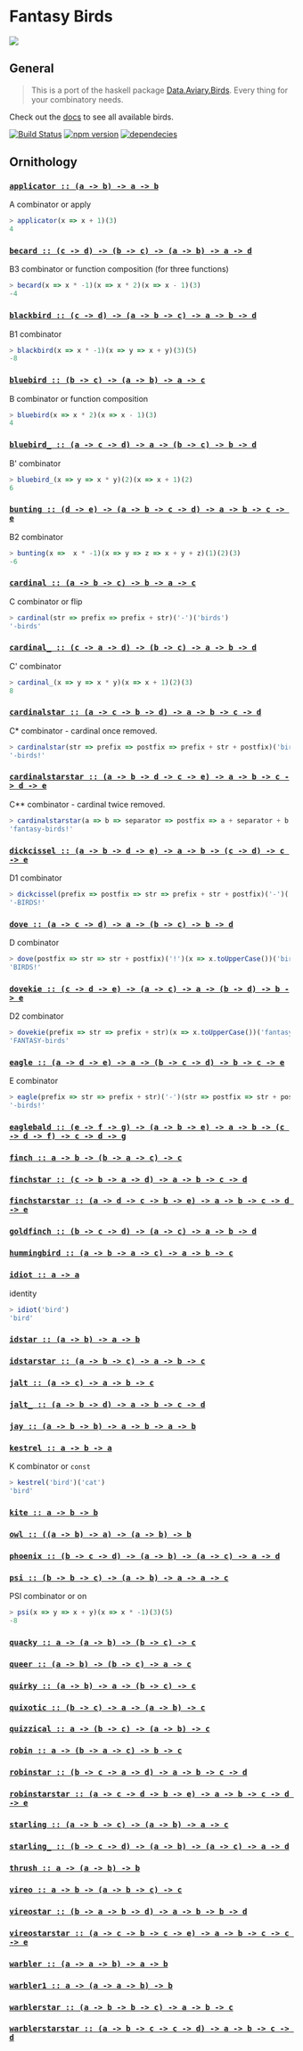 Fantasy Birds
=============

![](https://raw.github.com/puffnfresh/fantasy-land/master/logo.png)

## General

> This is a port of the haskell package [Data.Aviary.Birds][haskell-docs].
Every thing for your combinatory needs.

Check out the [docs](#ornithology) to see all available birds.

[![Build Status](https://travis-ci.org/fantasyland/fantasy-birds.svg)](https://travis-ci.org/fantasyland/fantasy-birds)
[![npm version](https://badge.fury.io/js/fantasy-birds.svg)](http://badge.fury.io/js/fantasy-birds)
[![dependecies](https://david-dm.org/fantasyland/fantasy-birds.svg)](https://david-dm.org/fantasyland/fantasy-birds.svg)

[docs]: ./DOCS.md
[haskell-docs]: https://hackage.haskell.org/package/data-aviary-0.4.0/docs/Data-Aviary-Birds.html
[haskell-source]: https://hackage.haskell.org/package/data-aviary-0.4.0/docs/src/Data-Aviary-Birds.html


## Ornithology


<h3 name="applicator"><code><a href="./src/applicator.js#L5">applicator :: (a -> b) -> a -> b</a></code></h3>

A combinator or apply

```js
> applicator(x => x + 1)(3)
4
```

<h3 name="becard"><code><a href="./src/becard.js#L4">becard :: (c -> d) -> (b -> c) -> (a -> b) -> a -> d</a></code></h3>

B3 combinator or function composition (for three functions)

```js
> becard(x => x * -1)(x => x * 2)(x => x - 1)(3)
-4
```

<h3 name="blackbird"><code><a href="./src/blackbird.js#L4">blackbird :: (c -> d) -> (a -> b -> c) -> a -> b -> d</a></code></h3>

B1 combinator

```js
> blackbird(x => x * -1)(x => y => x + y)(3)(5)
-8
```

<h3 name="bluebird"><code><a href="./src/bluebird.js#L5">bluebird :: (b -> c) -> (a -> b) -> a -> c</a></code></h3>

B combinator or function composition

```js
> bluebird(x => x * 2)(x => x - 1)(3)
4
```

<h3 name="bluebird_"><code><a href="./src/bluebird_.js#L4">bluebird_ :: (a -> c -> d) -> a -> (b -> c) -> b -> d</a></code></h3>

B' combinator

```js
> bluebird_(x => y => x * y)(2)(x => x + 1)(2)
6
```

<h3 name="bunting"><code><a href="./src/bunting.js#L4">bunting :: (d -> e) -> (a -> b -> c -> d) -> a -> b -> c -> e</a></code></h3>

B2 combinator

```js
> bunting(x =>  x * -1)(x => y => z => x + y + z)(1)(2)(3)
-6
```

<h3 name="cardinal"><code><a href="./src/cardinal.js#L5">cardinal :: (a -> b -> c) -> b -> a -> c</a></code></h3>

C combinator or flip

```js
> cardinal(str => prefix => prefix + str)('-')('birds')
'-birds'
```

<h3 name="cardinal_"><code><a href="./src/cardinal_.js#L4">cardinal_ :: (c -> a -> d) -> (b -> c) -> a -> b -> d</a></code></h3>

C' combinator

```js
> cardinal_(x => y => x * y)(x => x + 1)(2)(3)
8
```

<h3 name="cardinalstar"><code><a href="./src/cardinalstar.js#L4">cardinalstar :: (a -> c -> b -> d) -> a -> b -> c -> d</a></code></h3>

C* combinator - cardinal once removed.

```js
> cardinalstar(str => prefix => postfix => prefix + str + postfix)('birds')('!')('-')
'-birds!'
```

<h3 name="cardinalstarstar"><code><a href="./src/cardinalstarstar.js#L4">cardinalstarstar :: (a -> b -> d -> c -> e) -> a -> b -> c -> d -> e</a></code></h3>

C** combinator - cardinal twice removed.

```js
> cardinalstarstar(a => b => separator => postfix => a + separator + b + postfix)('fantasy')('birds')('!')('-')
'fantasy-birds!'
```

<h3 name="dickcissel"><code><a href="./src/dickcissel.js#L4">dickcissel :: (a -> b -> d -> e) -> a -> b -> (c -> d) -> c -> e</a></code></h3>

D1 combinator

```js
> dickcissel(prefix => postfix => str => prefix + str + postfix)('-')('!')(x => x.toUpperCase())('birds')
'-BIRDS!'
```

<h3 name="dove"><code><a href="./src/dove.js#L4">dove :: (a -> c -> d) -> a -> (b -> c) -> b -> d</a></code></h3>

D combinator

```js
> dove(postfix => str => str + postfix)('!')(x => x.toUpperCase())('birds')
'BIRDS!'
```

<h3 name="dovekie"><code><a href="./src/dovekie.js#L4">dovekie :: (c -> d -> e) -> (a -> c) -> a -> (b -> d) -> b -> e</a></code></h3>

D2 combinator

```js
> dovekie(prefix => str => prefix + str)(x => x.toUpperCase())('fantasy-')(x => x.toLowerCase())('BIRDS')
'FANTASY-birds'
```

<h3 name="eagle"><code><a href="./src/eagle.js#L4">eagle :: (a -> d -> e) -> a -> (b -> c -> d) -> b -> c -> e</a></code></h3>

E combinator

```js
> eagle(prefix => str => prefix + str)('-')(str => postfix => str + postfix)('birds')('!')
'-birds!'
```

<h3 name="eaglebald"><code><a href="./src/eaglebald.js#L4">eaglebald :: (e -> f -> g) -> (a -> b -> e) -> a -> b -> (c -> d -> f) -> c -> d -> g</a></code></h3>

<h3 name="finch"><code><a href="./src/finch.js#L4">finch :: a -> b -> (b -> a -> c) -> c</a></code></h3>

<h3 name="finchstar"><code><a href="./src/finchstar.js#L4">finchstar :: (c -> b -> a -> d) -> a -> b -> c -> d</a></code></h3>

<h3 name="finchstarstar"><code><a href="./src/finchstarstar.js#L4">finchstarstar :: (a -> d -> c -> b -> e) -> a -> b -> c -> d -> e</a></code></h3>

<h3 name="goldfinch"><code><a href="./src/goldfinch.js#L4">goldfinch :: (b -> c -> d) -> (a -> c) -> a -> b -> d</a></code></h3>

<h3 name="hummingbird"><code><a href="./src/hummingbird.js#L4">hummingbird :: (a -> b -> a -> c) -> a -> b -> c</a></code></h3>

<h3 name="idiot"><code><a href="./src/idiot.js#L5">idiot :: a -> a</a></code></h3>

identity

```js
> idiot('bird')
'bird'
```

<h3 name="idstar"><code><a href="./src/idstar.js#L4">idstar :: (a -> b) -> a -> b</a></code></h3>

<h3 name="idstarstar"><code><a href="./src/idstarstar.js#L4">idstarstar :: (a -> b -> c) -> a -> b -> c</a></code></h3>

<h3 name="jalt"><code><a href="./src/jalt.js#L4">jalt :: (a -> c) -> a -> b -> c</a></code></h3>

<h3 name="jalt_"><code><a href="./src/jalt_.js#L4">jalt_ :: (a -> b -> d) -> a -> b -> c -> d</a></code></h3>

<h3 name="jay"><code><a href="./src/jay.js#L4">jay :: (a -> b -> b) -> a -> b -> a -> b</a></code></h3>

<h3 name="kestrel"><code><a href="./src/kestrel.js#L5">kestrel :: a -> b -> a</a></code></h3>

K combinator or `const`

```js
> kestrel('bird')('cat')
'bird'
```

<h3 name="kite"><code><a href="./src/kite.js#L4">kite :: a -> b -> b</a></code></h3>

<h3 name="owl"><code><a href="./src/owl.js#L4">owl :: ((a -> b) -> a) -> (a -> b) -> b</a></code></h3>

<h3 name="phoenix"><code><a href="./src/phoenix.js#L4">phoenix :: (b -> c -> d) -> (a -> b) -> (a -> c) -> a -> d</a></code></h3>

<h3 name="psi"><code><a href="./src/psi.js#L5">psi :: (b -> b -> c) -> (a -> b) -> a -> a -> c</a></code></h3>

PSI combinator or on

```js
> psi(x => y => x + y)(x => x * -1)(3)(5)
-8
```

<h3 name="quacky"><code><a href="./src/quacky.js#L4">quacky :: a -> (a -> b) -> (b -> c) -> c</a></code></h3>

<h3 name="queer"><code><a href="./src/queer.js#L4">queer :: (a -> b) -> (b -> c) -> a -> c</a></code></h3>

<h3 name="quirky"><code><a href="./src/quirky.js#L4">quirky :: (a -> b) -> a -> (b -> c) -> c</a></code></h3>

<h3 name="quixotic"><code><a href="./src/quixotic.js#L4">quixotic :: (b -> c) -> a -> (a -> b) -> c</a></code></h3>

<h3 name="quizzical"><code><a href="./src/quizzical.js#L4">quizzical :: a -> (b -> c) -> (a -> b) -> c</a></code></h3>

<h3 name="robin"><code><a href="./src/robin.js#L4">robin :: a -> (b -> a -> c) -> b -> c</a></code></h3>

<h3 name="robinstar"><code><a href="./src/robinstar.js#L4">robinstar :: (b -> c -> a -> d) -> a -> b -> c -> d</a></code></h3>

<h3 name="robinstarstar"><code><a href="./src/robinstarstar.js#L4">robinstarstar :: (a -> c -> d -> b -> e) -> a -> b -> c -> d -> e</a></code></h3>

<h3 name="starling"><code><a href="./src/starling.js#L5">starling :: (a -> b -> c) -> (a -> b) -> a -> c</a></code></h3>

<h3 name="starling_"><code><a href="./src/starling_.js#L4">starling_ :: (b -> c -> d) -> (a -> b) -> (a -> c) -> a -> d</a></code></h3>

<h3 name="thrush"><code><a href="./src/thrush.js#L5">thrush :: a -> (a -> b) -> b</a></code></h3>

<h3 name="vireo"><code><a href="./src/vireo.js#L4">vireo :: a -> b -> (a -> b -> c) -> c</a></code></h3>

<h3 name="vireostar"><code><a href="./src/vireostar.js#L4">vireostar :: (b -> a -> b -> d) -> a -> b -> b -> d</a></code></h3>

<h3 name="vireostarstar"><code><a href="./src/vireostarstar.js#L4">vireostarstar :: (a -> c -> b -> c -> e) -> a -> b -> c -> c -> e</a></code></h3>

<h3 name="warbler"><code><a href="./src/warbler.js#L4">warbler :: (a -> a -> b) -> a -> b</a></code></h3>

<h3 name="warbler1"><code><a href="./src/warbler1.js#L4">warbler1 :: a -> (a -> a -> b) -> b</a></code></h3>

<h3 name="warblerstar"><code><a href="./src/warblerstar.js#L4">warblerstar :: (a -> b -> b -> c) -> a -> b -> c</a></code></h3>

<h3 name="warblerstarstar"><code><a href="./src/warblerstarstar.js#L4">warblerstarstar :: (a -> b -> c -> c -> d) -> a -> b -> c -> d</a></code></h3>
